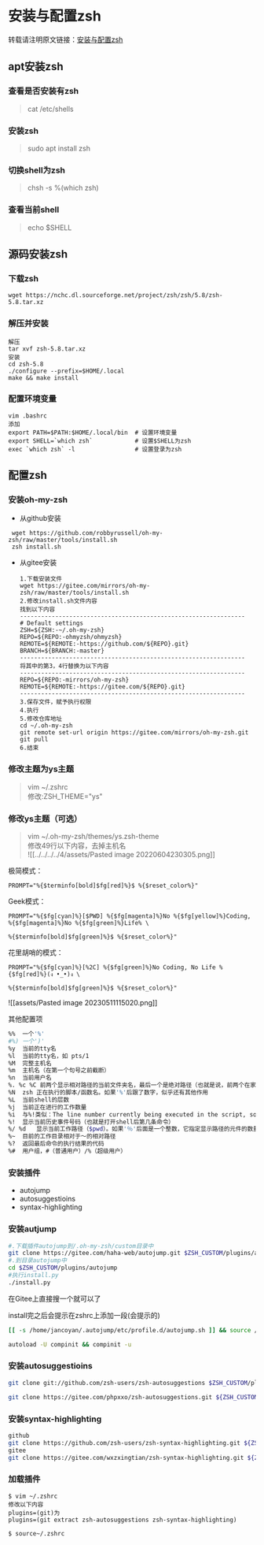 # 安装与配置zsh

转载请注明原文链接：[安装与配置zsh](https://www.wangt.cc//2021/11/%E5%AE%89%E8%A3%85%E4%B8%8E%E9%85%8D%E7%BD%AEzsh/)


## apt安装zsh

### 查看是否安装有zsh

> cat /etc/shells

### 安装zsh

> sudo apt install zsh

### 切换shell为zsh

> chsh -s %(which zsh)

### 查看当前shell

> echo $SHELL

## 源码安装zsh

### 下载zsh

```
wget https://nchc.dl.sourceforge.net/project/zsh/zsh/5.8/zsh-5.8.tar.xz
```

### 解压并安装

```
解压
tar xvf zsh-5.8.tar.xz
安装
cd zsh-5.8
./configure --prefix=$HOME/.local
make && make install
```

### 配置环境变量

```
vim .bashrc
添加
export PATH=$PATH:$HOME/.local/bin	# 设置环境变量
export SHELL=`which zsh`      		# 设置$SHELL为zsh
exec `which zsh` -l           		# 设置登录为zsh
```

## 配置zsh

### 安装oh-my-zsh

-   从github安装

```
 wget https://github.com/robbyrussell/oh-my-zsh/raw/master/tools/install.sh
 zsh install.sh
```

-   从gitee安装
    
    ```
    1.下载安装文件
    wget https://gitee.com/mirrors/oh-my-zsh/raw/master/tools/install.sh
    2.修改install.sh文件内容
    找到以下内容
    ----------------------------------------------------------------
    # Default settings
    ZSH=${ZSH:-~/.oh-my-zsh}
    REPO=${REPO:-ohmyzsh/ohmyzsh}
    REMOTE=${REMOTE:-https://github.com/${REPO}.git}
    BRANCH=${BRANCH:-master}
    ----------------------------------------------------------------
    将其中的第3，4行替换为以下内容
    ----------------------------------------------------------------
    REPO=${REPO:-mirrors/oh-my-zsh}
    REMOTE=${REMOTE:-https://gitee.com/${REPO}.git}
    ----------------------------------------------------------------
    3.保存文件，赋予执行权限
    4.执行
    5.修改仓库地址
    cd ~/.oh-my-zsh
    git remote set-url origin https://gitee.com/mirrors/oh-my-zsh.git
    git pull
    6.结束
    ```

### 修改主题为ys主题

> vim ~/.zshrc  
> 修改:ZSH_THEME="ys"

### 修改ys主题（可选）

> vim ~/.oh-my-zsh/themes/ys.zsh-theme  
> 修改49行以下内容，去掉主机名  
> ![[../../../../4/assets/Pasted image 20220604230305.png]]

极简模式：

```shell
PROMPT="%{$terminfo[bold]$fg[red]%}$ %{$reset_color%}"
```

Geek模式：

```shell
PROMPT="%{$fg[cyan]%}[$PWD] %{$fg[magenta]%}No %{$fg[yellow]%}Coding, %{$fg[magenta]%}No %{$fg[green]%}Life% \

%{$terminfo[bold]$fg[green]%}$ %{$reset_color%}"
```

花里胡哨的模式：

```shell
PROMPT="%{$fg[cyan]%}[%2C] %{$fg[green]%}No Coding, No Life %{$fg[red]%}(ง •_•)ง \

%{$terminfo[bold]$fg[green]%}$ %{$reset_color%}"
```

![[assets/Pasted image 20230511115020.png]]

其他配置项

```bash
%%  一个'%'
#%) 一个')'
%y  当前的tty名
%l  当前的tty名，如 pts/1
%M  完整主机名
%m  主机名（在第一个句号之前截断）
%n  当前用户名
%. %c %C 前两个显示相对路径的当前文件夹名，最后一个是绝对路径（也就是说，前两个在家目录下显示'~'，最后那个显示你的用户名），'%'后的数字表示显示几层路径
%N  zsh 正在执行的脚本/函数名。如果'%'后跟了数字，似乎还有其他作用
%L  当前shell的层数
%j  当前正在进行的工作数量
%i  与%!类似：The line number currently being executed in the script, sourced file,<br>         or shell function given by %N. This is most useful for debugging as part of $PS4.
%!  显示当前历史事件号码（也就是打开shell后第几条命令）
%/ %d   显示当前工作路径（$pwd）。如果'％'后面是一个整数，它指定显示路径的元件的数量;没有数字就显示整个路径。一个负整数就是指定主目录，即％-1d代表第一部分
%~  目前的工作目录相对于～的相对路径
%?  返回最后命令的执行结果的代码
%#  用户组，#（普通用户）/%（超级用户）
```

### 安装插件

-   autojump
-   autosuggestioins
-   syntax-highlighting

### 安装autjump

```bash
#.下载插件autojump到/.oh-my-zsh/custom目录中 
git clone https://gitee.com/haha-web/autojump.git $ZSH_CUSTOM/plugins/autojump 
#.到目录autojump中 
cd $ZSH_CUSTOM/plugins/autojump 
#执行install.py 
./install.py
```

在Gitee上直接搜一个就可以了

install完之后会提示在zshrc上添加一段(会提示的)

```bash
[[ -s /home/jancoyan/.autojump/etc/profile.d/autojump.sh ]] && source /home/jancoyan/.autojump/etc/profile.d/autojump.sh

autoload -U compinit && compinit -u  
```



### 安装autosuggestioins

```bash
git clone git://github.com/zsh-users/zsh-autosuggestions $ZSH_CUSTOM/plugins/zsh-autosuggestions
```

```bash
git clone https://gitee.com/phpxxo/zsh-autosuggestions.git ${ZSH_CUSTOM}/plugins/zsh-autosuggestions
```

### 安装syntax-highlighting

```bash
github
git clone https://github.com/zsh-users/zsh-syntax-highlighting.git ${ZSH_CUSTOM:-~/.oh-my-zsh/custom}/plugins/zsh-syntax-highlighting
gitee
git clone https://gitee.com/wxzxingtian/zsh-syntax-highlighting.git ${ZSH_CUSTOM:-~/.oh-my-zsh/custom}/plugins/zsh-syntax-highlighting
```

### 加载插件

```
$ vim ~/.zshrc
修改以下内容
plugins=(git)为
plugins=(git extract zsh-autosuggestions zsh-syntax-highlighting)

$ source~/.zshrc
```